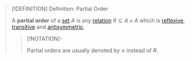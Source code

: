 >[!DEFINITION] Definition: Partial Order
>
>A **partial order** of a [set](../Set.md) $A$ is any [relation](../Relations/Relation.md) $R \subseteq A \times A$ which is [reflexive](../Relations/Reflexivity.md), [transitive](../Relations/Transitivity.md) and [antisymmetric](../Relations/Symmetry.md).
>
>>[!NOTATION]-
>>
>>Partial orders are usually denoted by $\le$ instead of $R$.
>>
>